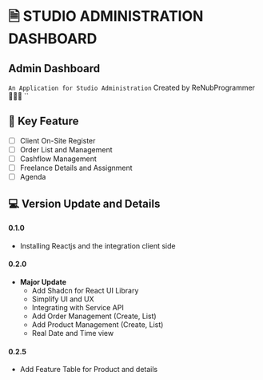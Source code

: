# 🗎 STUDIO ADMINISTRATION DASHBOARD

## Admin Dashboard
``
An Application for Studio Administration
``
Created by ReNubProgrammer 👨🏻‍💻
``

## 🗼 Key Feature
* [ ] Client On-Site Register
* [ ] Order List and Management
* [ ] Cashflow Management
* [ ] Freelance Details and Assignment
* [ ] Agenda

## 💻 Version Update and Details
#### 0.1.0
  * Installing Reactjs and the integration client side

#### 0.2.0
  * **Major Update**
    * Add Shadcn for React UI Library
    * Simplify UI and UX
    * Integrating with Service API
    * Add Order Management (Create, List) 
    * Add Product Management (Create, List)
    * Real Date and Time view

#### 0.2.5
  * Add Feature Table for Product and details